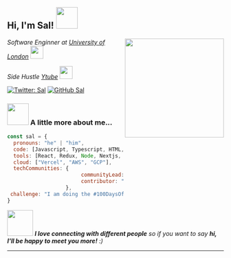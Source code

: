 <h2> Hi, I'm Sal! <img src="https://media.giphy.com/media/mGcNjsfWAjY5AEZNw6/giphy.gif" width="50"></h2>
<img align='right' src="https://i.ibb.co/48pXKgs/Untitled-design-6.png" width="230">

<p><em>Software Enginner at 
<a href="http://www.unb.br">University of London</a>
<img src="https://media.giphy.com/media/fYSnHlufseco8Fh93Z/giphy.gif" width="30"></br>

Side Hustle 
<a href="https://www.salnet.xyz">Ytube</a>
<img src="https://media.giphy.com/media/WUlplcMpOCEmTGBtBW/giphy.gif" width="30"> 

</em>
</p>

[![Twitter: Sal](https://img.shields.io/twitter/follow/ThaiiBraga?style=social)](https://twitter.com/salnetxyz)
[![GitHub Sal](https://img.shields.io/github/followers/thaiane?label=follow&style=social)](https://github.com/salnetxyz)


### <img src="https://media.giphy.com/media/VgCDAzcKvsR6OM0uWg/giphy.gif" width="50"> A little more about me...  

```javascript
const sal = {
  pronouns: "he" | "him",
  code: [Javascript, Typescript, HTML, CSS, Swift, Python, Bash],
  tools: [React, Redux, Node, Nextjs, ReactNative, Tailwindcss, Docker],
  cloud: ["Vercel", "AWS", "GCP"],
  techCommunities: {
                        communityLead: "100DaysOfNextjs",
                        contributor: "100DaysOfNextjs"
                   },
 challenge: "I am doing the #100DaysOfNextjs challenge focused on react and Nextjs"
}
```

<img src="https://media.giphy.com/media/LnQjpWaON8nhr21vNW/giphy.gif" width="60"> <em><b>I love connecting with different people</b> so if you want to say <b>hi, I'll be happy to meet you more!</b> :)</em>

---
